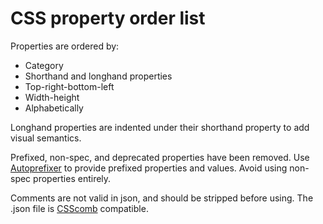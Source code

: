 # CSS property order list

Properties are ordered by:

- Category
- Shorthand and longhand properties
- Top-right-bottom-left
- Width-height
- Alphabetically

Longhand properties are indented under their shorthand property to add visual semantics.

Prefixed, non-spec, and deprecated properties have been removed. Use [Autoprefixer](https://github.com/ai/autoprefixer) to provide prefixed properties and values. Avoid using non-spec properties entirely.

Comments are not valid in json, and should be stripped before using. The .json file is [CSScomb](http://csscomb.com/) compatible.